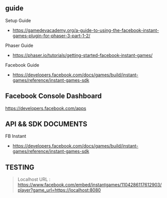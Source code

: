 ## guide
Setup Guide
- https://gamedevacademy.org/a-guide-to-using-the-facebook-instant-games-plugin-for-phaser-3-part-1-2/

Phaser Guide
- https://phaser.io/tutorials/getting-started-facebook-instant-games/
  
Facebook Guide
- https://developers.facebook.com/docs/games/build/instant-games/reference/instant-games-sdk

## Facebook Console Dashboard
https://developers.facebook.com/apps

## API && SDK DOCUMENTS
FB Instant
- https://developers.facebook.com/docs/games/build/instant-games/reference/instant-games-sdk


## TESTING
> Localhost URL : https://www.facebook.com/embed/instantgames/1104286117612903/player?game_url=https://localhost:8080